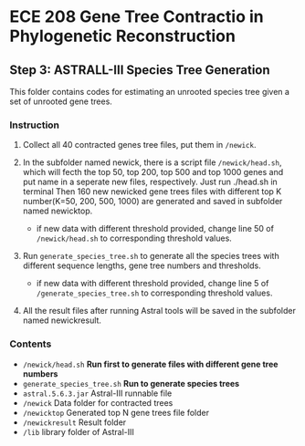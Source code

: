 # ECE 208 Gene Tree Contractio in Phylogenetic Reconstruction

## Step 3: ASTRALL-III Species Tree Generation

This folder contains codes for estimating an unrooted species tree given a set of unrooted gene trees. 

### Instruction

1. Collect all 40 contracted genes tree files, put them in ```/newick```.

2. In the subfolder named newick, there is a script file ```/newick/head.sh```, which will fecth the top 50, top 200, top 500 and top 1000 genes and put name in a seperate new files, respectively. Just run ./head.sh in terminal Then 160 new newicked gene trees files with different top K number(K=50, 200, 500, 1000) are generated and saved in subfolder named newicktop. 
   - if new data with different threshold provided, change line 50 of ```/newick/head.sh``` to corresponding threshold values.

3. Run ```generate_species_tree.sh``` to generate all the species trees with different sequence lengths, gene tree numbers and thresholds.
   - if new data with different threshold provided, change line 5 of ```/generate_species_tree.sh``` to corresponding threshold values.

4. All the result files after running Astral tools will be saved in the subfolder named newickresult.

### Contents
- ```/newick/head.sh``` **Run first to generate files with different gene tree numbers**
- ```generate_species_tree.sh``` **Run to generate species trees**
- ```astral.5.6.3.jar``` Astral-III runnable file
- ```/newick``` Data folder for contracted trees
- ```/newicktop``` Generated top N gene trees file folder
- ```/newickresult``` Result folder
- ```/lib``` library folder of Astral-III


